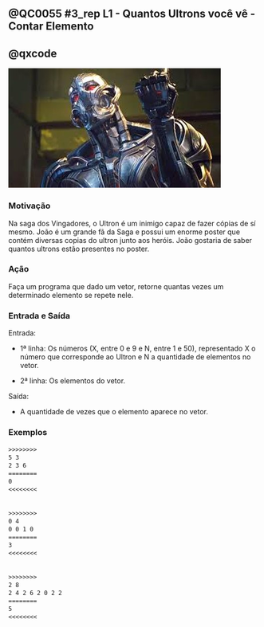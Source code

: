 ## @QC0055 #3_rep L1 - Quantos Ultrons você vê - Contar Elemento
## @qxcode

![](capa.jpeg)

### Motivação

Na saga dos Vingadores, o Ultron é um inimigo capaz de fazer cópias de sí mesmo. João é um grande fã da Saga e possui um enorme poster que contém diversas copias do ultron junto aos heróis. João gostaria de saber quantos ultrons estão presentes no poster.


### Ação

Faça um programa que dado um vetor, retorne quantas vezes um determinado elemento se repete nele.


### Entrada e Saída

Entrada:

* 1ª linha: Os números (X, entre 0 e 9 e N, entre 1 e 50), representado X o número que corresponde ao Ultron e N a quantidade de elementos no vetor.
 
* 2ª linha: Os elementos do vetor.
 

Saída:

* A quantidade de vezes que o elemento aparece no vetor.
 
 

### Exemplos

```
>>>>>>>>
5 3
2 3 6
========
0
<<<<<<<<


>>>>>>>>
0 4
0 0 1 0
========
3
<<<<<<<<


>>>>>>>>
2 8
2 4 2 6 2 0 2 2
========
5
<<<<<<<<
```

<!--- Todos os testes estavam duplicados --->